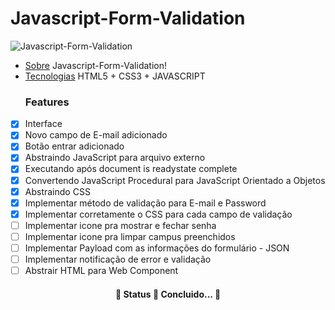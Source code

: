 # Javascript-Form-Validation

![Javascript-Form-Validation](https://media.giphy.com/media/F3UIJRQxtI2y2M3ssj/giphy.gif)

<!--ts-->

- [Sobre](#Sobre)
  Javascript-Form-Validation!
- [Tecnologias](#tecnologias)
  HTML5 + CSS3 + JAVASCRIPT
  ### Features

* [x] Interface
* [x] Novo campo de E-mail adicionado
* [x] Botão entrar adicionado
* [x] Abstraindo JavaScript para arquivo externo
* [x] Executando após document is readystate complete
* [x] Convertendo JavaScript Procedural para JavaScript Orientado a Objetos
* [x] Abstraindo CSS
* [x] Implementar método de validação para E-mail e Password
* [x] Implementar corretamente o CSS para cada campo de validação
* [ ] Implementar icone pra mostrar e fechar senha
* [ ] Implementar icone pra limpar campus preenchidos
* [ ] Implementar Payload com as informações do formulário - JSON
* [ ] Implementar notificação de error e validação
* [ ] Abstrair HTML para Web Component

<h4 align="center"> 
	🚧  Status 🚀 Concluido...  🚧
</h4>
